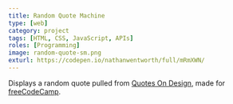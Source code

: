 ```yaml
---
title: Random Quote Machine
type: [web]
category: project
tags: [HTML, CSS, JavaScript, APIs]
roles: [Programming]
image: random-quote-sm.png
exturl: https://codepen.io/nathanwentworth/full/mRmXWN/
---
```

Displays a random quote pulled from [Quotes On Design](http://quotesondesign.com/), made for [freeCodeCamp](https://www.freecodecamp.com/).